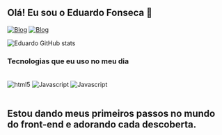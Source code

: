 
## Olá! Eu sou o Eduardo Fonseca 👋

[![Blog](https://img.shields.io/badge/Instagram-E4405F?style=for-the-badge&logo=instagram&logoColor=white)](https://www.instagram.com/eduh.22.s/)
[![Blog](https://img.shields.io/badge/LinkedIn-0077B5?style=for-the-badge&logo=linkedin&logoColor=white)](https://www.linkedin.com/in/eduardo-fonseca-a932651b9/)

![Eduardo GitHub stats](https://github-readme-stats.vercel.app/api?username=TucanoSilva&show_icons=true&theme=radical)

### Tecnologias que eu uso no meu dia 

<div style="display: incline_block"><br/>
    <img align="center" alt="html5" src="https://img.shields.io/badge/HTML-239120?style=for-the-badge&logo=html5&logoColor=white"/>
    <img align="center" alt="Javascript" src="https://img.shields.io/badge/JavaScript-F7DF1E?style=for-the-badge&logo=javascript&logoColor=black"/>
    <img align="center" alt="Javascript" src="https://img.shields.io/badge/CSS-239120?&style=for-the-badge&logo=css3&logoColor=white"/>
</div><br/>

## Estou dando meus primeiros passos no mundo do front-end e adorando cada descoberta.
